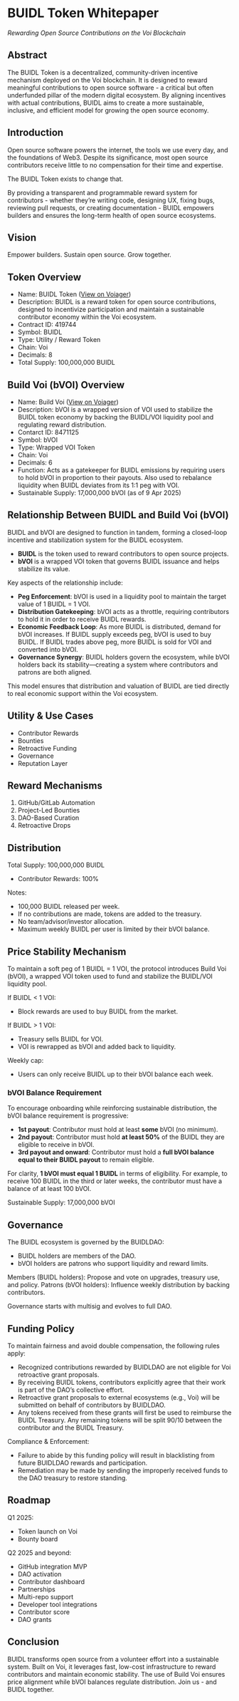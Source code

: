 
# BUIDL Token Whitepaper

*Rewarding Open Source Contributions on the Voi Blockchain*

## Abstract

The BUIDL Token is a decentralized, community-driven incentive mechanism deployed on the Voi blockchain. It is designed to reward meaningful contributions to open source software - a critical but often underfunded pillar of the modern digital ecosystem. By aligning incentives with actual contributions, BUIDL aims to create a more sustainable, inclusive, and efficient model for growing the open source economy.

## Introduction

Open source software powers the internet, the tools we use every day, and the foundations of Web3. Despite its significance, most open source contributors receive little to no compensation for their time and expertise.

The BUIDL Token exists to change that.

By providing a transparent and programmable reward system for contributors - whether they’re writing code, designing UX, fixing bugs, reviewing pull requests, or creating documentation - BUIDL empowers builders and ensures the long-term health of open source ecosystems.

## Vision

Empower builders. Sustain open source. Grow together.

## Token Overview

- Name: BUIDL Token ([View on Voiager](https://voiager.xyz/token/419744))
- Description: BUIDL is a reward token for open source contributions, designed to incentivize participation and maintain a sustainable contributor economy within the Voi ecosystem.
- Contract ID: 419744
- Symbol: BUIDL
- Type: Utility / Reward Token
- Chain: Voi
- Decimals: 8
- Total Supply: 100,000,000 BUIDL

## Build Voi (bVOI) Overview

- Name: Build Voi ([View on Voiager](https://voiager.xyz/token/8471125))
- Description: bVOI is a wrapped version of VOI used to stabilize the BUIDL token economy by backing the BUIDL/VOI liquidity pool and regulating reward distribution.
- Contarct ID: 8471125
- Symbol: bVOI
- Type: Wrapped VOI Token
- Chain: Voi
- Decimals: 6
- Function: Acts as a gatekeeper for BUIDL emissions by requiring users to hold bVOI in proportion to their payouts. Also used to rebalance liquidity when BUIDL deviates from its 1:1 peg with VOI.
- Sustainable Supply: 17,000,000 bVOI (as of 9 Apr 2025)

## Relationship Between BUIDL and Build Voi (bVOI)

BUIDL and bVOI are designed to function in tandem, forming a closed-loop incentive and stabilization system for the BUIDL ecosystem.

- **BUIDL** is the token used to reward contributors to open source projects.
- **bVOI** is a wrapped VOI token that governs BUIDL issuance and helps stabilize its value.

Key aspects of the relationship include:

- **Peg Enforcement**: bVOI is used in a liquidity pool to maintain the target value of 1 BUIDL = 1 VOI.
- **Distribution Gatekeeping**: bVOI acts as a throttle, requiring contributors to hold it in order to receive BUIDL rewards.
- **Economic Feedback Loop**: As more BUIDL is distributed, demand for bVOI increases. If BUIDL supply exceeds peg, bVOI is used to buy BUIDL. If BUIDL trades above peg, more BUIDL is sold for VOI and converted into bVOI.
- **Governance Synergy**: BUIDL holders govern the ecosystem, while bVOI holders back its stability—creating a system where contributors and patrons are both aligned.

This model ensures that distribution and valuation of BUIDL are tied directly to real economic support within the Voi ecosystem.

## Utility & Use Cases

- Contributor Rewards
- Bounties
- Retroactive Funding
- Governance
- Reputation Layer

## Reward Mechanisms

1. GitHub/GitLab Automation
2. Project-Led Bounties
3. DAO-Based Curation
4. Retroactive Drops

## Distribution

Total Supply: 100,000,000 BUIDL

- Contributor Rewards: 100%

Notes:

- 100,000 BUIDL released per week.
- If no contributions are made, tokens are added to the treasury.
- No team/advisor/investor allocation.
- Maximum weekly BUIDL per user is limited by their bVOI balance.

## Price Stability Mechanism

To maintain a soft peg of 1 BUIDL = 1 VOI, the protocol introduces Build Voi (bVOI), a wrapped VOI token used to fund and stabilize the BUIDL/VOI liquidity pool.

If BUIDL < 1 VOI:

- Block rewards are used to buy BUIDL from the market.

If BUIDL > 1 VOI:

- Treasury sells BUIDL for VOI.
- VOI is rewrapped as bVOI and added back to liquidity.

Weekly cap:

- Users can only receive BUIDL up to their bVOI balance each week.

### bVOI Balance Requirement

To encourage onboarding while reinforcing sustainable distribution, the bVOI balance requirement is progressive:

- **1st payout**: Contributor must hold at least **some** bVOI (no minimum).
- **2nd payout**: Contributor must hold **at least 50%** of the BUIDL they are eligible to receive in bVOI.
- **3rd payout and onward**: Contributor must hold a **full bVOI balance equal to their BUIDL payout** to remain eligible.

For clarity, **1 bVOI must equal 1 BUIDL** in terms of eligibility. For example, to receive 100 BUIDL in the third or later weeks, the contributor must have a balance of at least 100 bVOI.

Sustainable Supply: 17,000,000 bVOI

## Governance

The BUIDL ecosystem is governed by the BUIDLDAO:

- BUIDL holders are members of the DAO.
- bVOI holders are patrons who support liquidity and reward limits.

Members (BUIDL holders): Propose and vote on upgrades, treasury use, and policy.
Patrons (bVOI holders): Influence weekly distribution by backing contributors.

Governance starts with multisig and evolves to full DAO.

## Funding Policy

To maintain fairness and avoid double compensation, the following rules apply:

- Recognized contributions rewarded by BUIDLDAO are not eligible for Voi retroactive grant proposals.
- By receiving BUIDL tokens, contributors explicitly agree that their work is part of the DAO’s collective effort.
- Retroactive grant proposals to external ecosystems (e.g., Voi) will be submitted on behalf of contributors by BUIDLDAO.
- Any tokens received from these grants will first be used to reimburse the BUIDL Treasury. Any remaining tokens will be split 90/10 between the contributor and the BUIDL Treasury.

Compliance & Enforcement:

- Failure to abide by this funding policy will result in blacklisting from future BUIDLDAO rewards and participation.
- Remediation may be made by sending the improperly received funds to the DAO treasury to restore standing.

## Roadmap

Q1 2025:

- Token launch on Voi
- Bounty board

Q2 2025 and beyond:

- GitHub integration MVP
- DAO activation
- Contributor dashboard
- Partnerships
- Multi-repo support
- Developer tool integrations
- Contributor score
- DAO grants

## Conclusion

BUIDL transforms open source from a volunteer effort into a sustainable system. Built on Voi, it leverages fast, low-cost infrastructure to reward contributors and maintain economic stability. The use of Build Voi ensures price alignment while bVOI balances regulate distribution. Join us - and BUIDL together.
